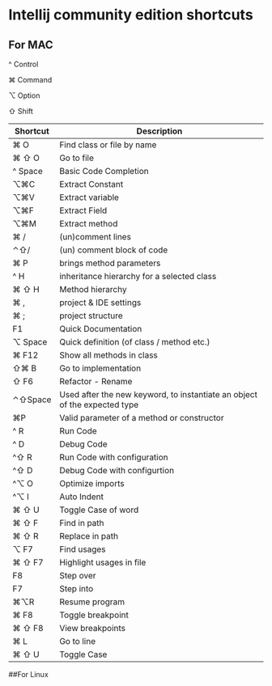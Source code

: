 # Intellij community edition shortcuts


## For MAC

^ Control

⌘ Command

⌥ Option

⇧ Shift

Shortcut      | Description
------------- | -------------
⌘ O           | Find class or file by name
⌘ ⇧ O           | Go to file
^ Space| Basic Code Completion
⌥⌘C| Extract Constant
⌥⌘V| Extract variable
⌥⌘F| Extract Field
⌥⌘M| Extract method
 ⌘ /                            | (un)comment lines
⌃⇧/   | (un) comment block of code
⌘ P                          |   brings method parameters
^ H |inheritance hierarchy for a selected class 
⌘ ⇧ H | Method hierarchy
⌘ , |           project & IDE settings
⌘ ; |          project structure
F1  |         Quick Documentation
⌥ Space |        Quick definition (of class / method etc.)
⌘ F12    | Show all methods in class
⇧⌘ B | Go to implementation
⇧ F6 | Refactor - Rename
⌃⇧Space | Used after the new keyword, to instantiate an object of the expected type
⌘P | Valid parameter of a method or constructor
^ R | Run Code
^ D | Debug Code
^⇧ R | Run Code with configuration
^⇧ D | Debug Code with configurtion
^⌥ O | Optimize  imports
^⌥ I | Auto Indent
⌘ ⇧ U | Toggle Case of word
⌘ ⇧ F | Find in path
⌘ ⇧ R | Replace in path
⌥ F7 | Find usages
⌘ ⇧ F7 | Highlight usages in file
F8 |Step over
F7 |Step into
⌘⌥R |  Resume program 
 ⌘ F8 |Toggle breakpoint 
 ⌘ ⇧ F8 |View breakpoints
 ⌘ L | Go to line
  ⌘ ⇧ U | Toggle Case

  




















##For Linux
